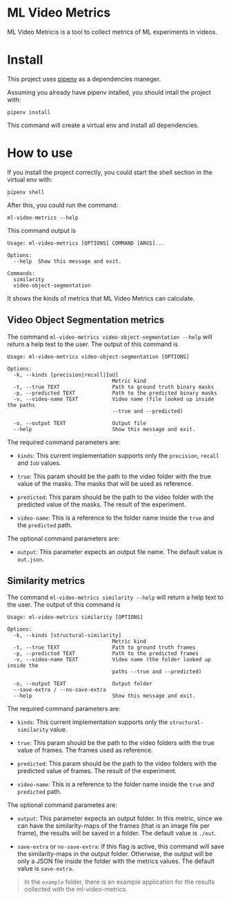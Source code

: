 # ML Video Metrics

ML Video Metricis is a tool to collect metrics of ML experiments in videos.

# Install

This project uses [pipenv](https://pypi.org/project/pipenv/) as a dependencies maneger.

Assuming you already have pipenv intalled, you should intall the project with:

`pipenv install`

This command will create a virtual env and install all dependencies.

# How to use

If you install the project correctly, you could start the shell section in the virtual env with:

`pipenv shell`

After this, you could run the command:

`ml-video-metrics --help`

This command output is

```shell
Usage: ml-video-metrics [OPTIONS] COMMAND [ARGS]...

Options:
  --help  Show this message and exit.

Commands:
  similarity
  video-object-segmentation
```

It shows the kinds of metrics that ML Video Metrics can calculate.

## Video Object Segmentation metrics
The command `ml-video-metrics video-object-segmentation --help` will return a help text to the user. The output of this command is

```shell
Usage: ml-video-metrics video-object-segmentation [OPTIONS]

Options:
  -k, --kinds [precision|recall|IoU]
                                  Metric kind
  -t, --true TEXT                 Path to ground truth binary masks
  -p, --predicted TEXT            Path to the predicted binary masks
  -v, --video-name TEXT           Video name (file looked up inside the paths
                                  --true and --predicted)

  -o, --output TEXT               Output file
  --help                          Show this message and exit.
```
The required command parameters are:
 - `kinds`: This current implementation supports only the `precision`, `recall` and `IoU` values.

 - `true`: This param should be the path to the video folder with the true value of the masks. The masks that will be used as reference.

 - `predicted`: This param should be the path to the video folder with the predicted value of the masks. The result of the experiment.

 - `video-name`: This is a reference to the folder name inside the `true` and the `predicted` path.

The optional command parameters are:
- `output`: This parameter expects an output file name. The default value is `out.json`.

## Similarity metrics

The command `ml-video-metrics similarity --help` will return a help text to the user. The output of this command is

```shell
Usage: ml-video-metrics similarity [OPTIONS]

Options:
  -k, --kinds [structural-similarity]
                                  Metric kind
  -t, --true TEXT                 Path to ground truth frames
  -p, --predicted TEXT            Path to the predicted frames
  -v, --video-name TEXT           Video name (the folder looked up inside the
                                  paths --true and --predicted)

  -o, --output TEXT               Output folder
  --save-extra / --no-save-extra
  --help                          Show this message and exit.
```

The required command parameters are:
 - `kinds`: This current implementation supports only the `structural-similarity` value.

 - `true`: This param should be the path to the video folders with the true value of frames. The frames used as reference.

 - `predicted`: This param should be the path to the video folders with the predicted value of frames. The result of the experiment.

 - `video-name`: This is a reference to the folder name inside the `true` and `predicted` path.

The optional command parametes are:
- `output`: This parameter expects an output folder. In this metric, since we can have the similarity-maps of the frames (that is an image file per frame), the results will be saved in a folder. The default value is `./out`.

- `save-extra` or `no-save-extra`: If this flag is active, this command will save the similarity-maps in the output folder. Otherwise, the output will be only a JSON file inside the folder with the metrics values. The default value is `save-extra`.

> In the `example` folder, there is an example application for the results collected with the ml-video-metrics.
